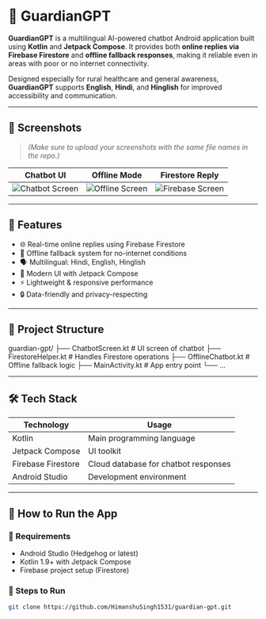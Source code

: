# 🤖 GuardianGPT

**GuardianGPT** is a multilingual AI-powered chatbot Android application built using **Kotlin** and **Jetpack Compose**. It provides both **online replies via Firebase Firestore** and **offline fallback responses**, making it reliable even in areas with poor or no internet connectivity.

Designed especially for rural healthcare and general awareness, **GuardianGPT** supports **English**, **Hindi**, and **Hinglish** for improved accessibility and communication.

---

## 📱 Screenshots

> *(Make sure to upload your screenshots with the same file names in the repo.)*

| Chatbot UI | Offline Mode | Firestore Reply |
|------------|--------------|-----------------|
| ![Chatbot Screen](chatbot_screen.png) | ![Offline Screen](offline_mode.png) | ![Firebase Screen](firebase_reply.png) |

---

## 🚀 Features

- 🌐 Real-time online replies using Firebase Firestore
- 📴 Offline fallback system for no-internet conditions
- 🗣️ Multilingual: Hindi, English, Hinglish
- 🎨 Modern UI with Jetpack Compose
- ⚡ Lightweight & responsive performance
- 🔒 Data-friendly and privacy-respecting

---

## 🧱 Project Structure

guardian-gpt/
├── ChatbotScreen.kt # UI screen of chatbot
├── FirestoreHelper.kt # Handles Firestore operations
├── OfflineChatbot.kt # Offline fallback logic
├── MainActivity.kt # App entry point
└── ...

---

## 🛠️ Tech Stack

| Technology        | Usage                                |
|-------------------|----------------------------------------|
| Kotlin            | Main programming language              |
| Jetpack Compose   | UI toolkit                             |
| Firebase Firestore| Cloud database for chatbot responses   |
| Android Studio    | Development environment                |

---

## 🧪 How to Run the App

### 🔹 Requirements

- Android Studio (Hedgehog or latest)
- Kotlin 1.9+ with Jetpack Compose
- Firebase project setup (Firestore)

### 🔹 Steps to Run

```bash
git clone https://github.com/HimanshuSingh1531/guardian-gpt.git
